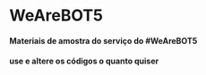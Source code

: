 # WeAreBOT5

#### Materiais de amostra do serviço do #WeAreBOT5
#### use e altere os códigos o quanto quiser
